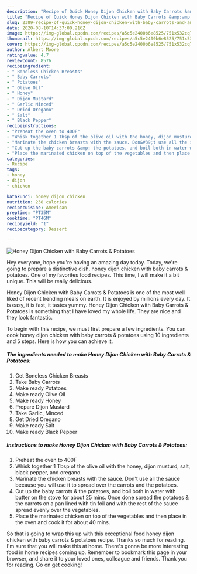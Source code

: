 ```yaml
---
description: "Recipe of Quick Honey Dijon Chicken with Baby Carrots &amp;amp; Potatoes"
title: "Recipe of Quick Honey Dijon Chicken with Baby Carrots &amp;amp; Potatoes"
slug: 2389-recipe-of-quick-honey-dijon-chicken-with-baby-carrots-and-amp-potatoes
date: 2020-08-10T14:37:00.216Z
image: https://img-global.cpcdn.com/recipes/a5c5e2400b6e8525/751x532cq70/honey-dijon-chicken-with-baby-carrots-potatoes-recipe-main-photo.jpg
thumbnail: https://img-global.cpcdn.com/recipes/a5c5e2400b6e8525/751x532cq70/honey-dijon-chicken-with-baby-carrots-potatoes-recipe-main-photo.jpg
cover: https://img-global.cpcdn.com/recipes/a5c5e2400b6e8525/751x532cq70/honey-dijon-chicken-with-baby-carrots-potatoes-recipe-main-photo.jpg
author: Albert Moore
ratingvalue: 4.7
reviewcount: 8576
recipeingredient:
- " Boneless Chicken Breasts"
- " Baby Carrots"
- " Potatoes"
- " Olive Oil"
- " Honey"
- " Dijon Mustard"
- " Garlic Minced"
- " Dried Oregano"
- " Salt"
- " Black Pepper"
recipeinstructions:
- "Preheat the oven to 400F"
- "Whisk together 1 Tbsp of the olive oil with the honey, dijon musturd, salt, black pepper, and oregano."
- "Marinate the chicken breasts with the sauce. Don&#39;t use all the sauce because you will use it to spread over the carrots and the potatoes."
- "Cut up the baby carrots &amp; the potatoes, and boil both in water with butter on the stove for about 25 mins. Once done spread the potatoes &amp; the carrots on a pan lined with tin foil and with the rest of the sauce spread evenly over the vegetables."
- "Place the marinated chicken on top of the vegetables and then place in the oven and cook it for about 40 mins."
categories:
- Recipe
tags:
- honey
- dijon
- chicken

katakunci: honey dijon chicken 
nutrition: 238 calories
recipecuisine: American
preptime: "PT35M"
cooktime: "PT46M"
recipeyield: "1"
recipecategory: Dessert

---
```



![Honey Dijon Chicken with Baby Carrots &amp; Potatoes](https://img-global.cpcdn.com/recipes/a5c5e2400b6e8525/751x532cq70/honey-dijon-chicken-with-baby-carrots-potatoes-recipe-main-photo.jpg)

Hey everyone, hope you're having an amazing day today. Today, we're going to prepare a distinctive dish, honey dijon chicken with baby carrots &amp; potatoes. One of my favorites food recipes. This time, I will make it a bit unique. This will be really delicious.



Honey Dijon Chicken with Baby Carrots &amp; Potatoes is one of the most well liked of recent trending meals on earth. It is enjoyed by millions every day. It is easy, it is fast, it tastes yummy. Honey Dijon Chicken with Baby Carrots &amp; Potatoes is something that I have loved my whole life. They are nice and they look fantastic.


To begin with this recipe, we must first prepare a few ingredients. You can cook honey dijon chicken with baby carrots &amp; potatoes using 10 ingredients and 5 steps. Here is how you can achieve it.

<!--inarticleads1-->

##### The ingredients needed to make Honey Dijon Chicken with Baby Carrots &amp; Potatoes:

1. Get  Boneless Chicken Breasts
1. Take  Baby Carrots
1. Make ready  Potatoes
1. Make ready  Olive Oil
1. Make ready  Honey
1. Prepare  Dijon Mustard
1. Take  Garlic, Minced
1. Get  Dried Oregano
1. Make ready  Salt
1. Make ready  Black Pepper




<!--inarticleads2-->

##### Instructions to make Honey Dijon Chicken with Baby Carrots &amp; Potatoes:

1. Preheat the oven to 400F
1. Whisk together 1 Tbsp of the olive oil with the honey, dijon musturd, salt, black pepper, and oregano.
1. Marinate the chicken breasts with the sauce. Don&#39;t use all the sauce because you will use it to spread over the carrots and the potatoes.
1. Cut up the baby carrots &amp; the potatoes, and boil both in water with butter on the stove for about 25 mins. Once done spread the potatoes &amp; the carrots on a pan lined with tin foil and with the rest of the sauce spread evenly over the vegetables.
1. Place the marinated chicken on top of the vegetables and then place in the oven and cook it for about 40 mins.




So that is going to wrap this up with this exceptional food honey dijon chicken with baby carrots &amp; potatoes recipe. Thanks so much for reading. I'm sure that you will make this at home. There's gonna be more interesting food in home recipes coming up. Remember to bookmark this page in your browser, and share it to your loved ones, colleague and friends. Thank you for reading. Go on get cooking!
